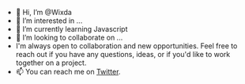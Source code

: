 - 👋 Hi, I’m @Wixda
- 👀 I’m interested in ...
- 🌱 I’m currently learning Javascript
- 💞️ I’m looking to collaborate on ...
- I'm always open to collaboration and new opportunities. Feel free to reach out if you have any questions, ideas, or if you'd like to work together on a project.
- 📫 You can reach me on [Twitter](https://twitter.com/wixda_).

<!---
Wixda/Wixda is a ✨ special ✨ repository because its `README.md` (this file) appears on your GitHub profile.
You can click the Preview link to take a look at your changes.
--->
